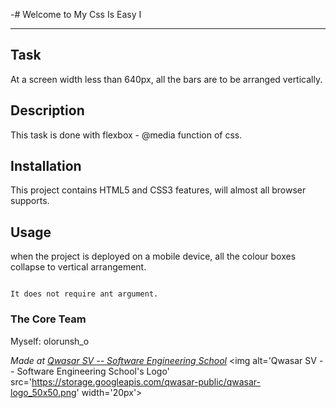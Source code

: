 -# Welcome to My Css Is Easy I
***

## Task
At a screen width less than 640px, all the bars are to be arranged vertically.

## Description
This task is done with flexbox - @media function of css.

## Installation
This project contains HTML5 and CSS3 features, will almost all browser supports.

## Usage
when the project is deployed on a mobile device, all the colour boxes collapse to vertical arrangement.
```

It does not require ant argument.
```

### The Core Team
Myself: olorunsh_o


<span><i>Made at <a href='https://qwasar.io'>Qwasar SV -- Software Engineering School</a></i></span>
<span><img alt='Qwasar SV -- Software Engineering School's Logo' src='https://storage.googleapis.com/qwasar-public/qwasar-logo_50x50.png' width='20px'></span>